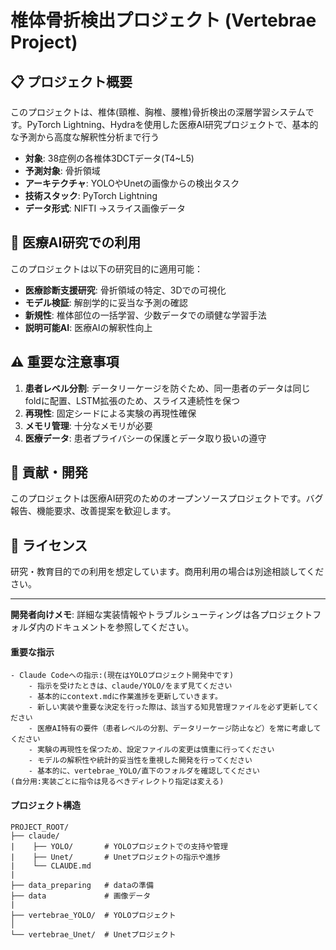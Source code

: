 # 椎体骨折検出プロジェクト (Vertebrae Project)


## 📋 プロジェクト概要

このプロジェクトは、椎体(頸椎、胸椎、腰椎)骨折検出の深層学習システムです。PyTorch Lightning、Hydraを使用した医療AI研究プロジェクトで、基本的な予測から高度な解釈性分析まで行う

- **対象**: 38症例の各椎体3DCTデータ(T4~L5)
- **予測対象**: 骨折領域
- **アーキテクチャ**: YOLOやUnetの画像からの検出タスク
- **技術スタック**: PyTorch Lightning
- **データ形式**: NIFTI ->スライス画像データ
## 📖 医療AI研究での利用

このプロジェクトは以下の研究目的に適用可能：

- **医療診断支援研究**: 骨折領域の特定、3Dでの可視化
- **モデル検証**: 解剖学的に妥当な予測の確認
- **新規性**: 椎体部位の一括学習、少数データでの頑健な学習手法
- **説明可能AI**: 医療AIの解釈性向上

## ⚠️ 重要な注意事項

1. **患者レベル分割**: データリーケージを防ぐため、同一患者のデータは同じfoldに配置、LSTM拡張のため、スライス連続性を保つ
2. **再現性**: 固定シードによる実験の再現性確保
3. **メモリ管理**: 十分なメモリが必要
4. **医療データ**: 患者プライバシーの保護とデータ取り扱いの遵守

## 🤝 貢献・開発

このプロジェクトは医療AI研究のためのオープンソースプロジェクトです。バグ報告、機能要求、改善提案を歓迎します。

## 📄 ライセンス

研究・教育目的での利用を想定しています。商用利用の場合は別途相談してください。

---

**開発者向けメモ**: 詳細な実装情報やトラブルシューティングは各プロジェクトフォルダ内のドキュメントを参照してください。

#### **重要な指示** 
    - Claude Codeへの指示:(現在はYOLOプロジェクト開発中です)
        - 指示を受けたときは、claude/YOLO/をまず見てください
        - 基本的にcontext.mdに作業進捗を更新していきます。
        - 新しい実装や重要な決定を行った際は、該当する知見管理ファイルを必ず更新してください
        - 医療AI特有の要件（患者レベルの分割、データリーケージ防止など）を常に考慮してください
        - 実験の再現性を保つため、設定ファイルの変更は慎重に行ってください
        - モデルの解釈性や統計的妥当性を重視した開発を行ってください
        - 基本的に、vertebrae_YOLO/直下のフォルダを確認してください
    (自分用:実装ごとに指令は見るべきディレクトり指定は変える)

#### **プロジェクト構造**
```
PROJECT_ROOT/
├── claude/
|    ├── YOLO/       # YOLOプロジェクトでの支持や管理
|    ├── Unet/       # Unetプロジェクトの指示や進捗
|    └── CLAUDE.md
| 
├── data_preparing   # dataの準備
├── data             # 画像データ
|
├── vertebrae_YOLO/  # YOLOプロジェクト
│   
└── vertebrae_Unet/  # Unetプロジェクト      
```